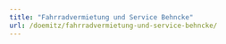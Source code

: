 ```yaml
---
title: "Fahrradvermietung und Service Behncke"
url: /doemitz/fahrradvermietung-und-service-behncke/
---
```

